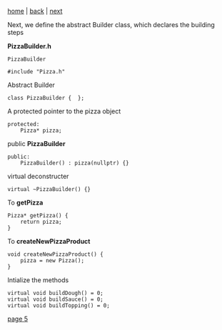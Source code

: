 [home](./page01.md) | [back](./page03.md) | [next](./page05.md)

Next, we define the abstract Builder class, which declares the building steps

**PizzaBuilder.h**
```
PizzaBuilder
```

```
#include "Pizza.h"
```
Abstract Builder
```
class PizzaBuilder {  };
```
A protected pointer to the pizza object
```
protected:
    Pizza* pizza;
```
public **PizzaBuilder**
```
public:
    PizzaBuilder() : pizza(nullptr) {}
```
virtual deconstructer
```
virtual ~PizzaBuilder() {}
```
To **getPizza**
```
Pizza* getPizza() {
    return pizza;
}
```
To **createNewPizzaProduct**
```
void createNewPizzaProduct() {
    pizza = new Pizza();
}
```
Intialize the methods
```
virtual void buildDough() = 0;
virtual void buildSauce() = 0;
virtual void buildTopping() = 0;
```

[page 5](./page05.md)

